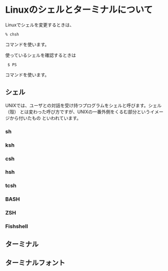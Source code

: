 # Linuxのシェルとターミナルについて

Linuxでシェルを変更するときは、

`% chsh`

コマンドを使います。

使っているシェルを確認するときは

` $ PS`

コマンドを使います。

## シェル

UNIXでは、ユーザとの対話を受け持つプログラムをシェルと呼びます。シェル（殻）
とは変わった呼び方ですが、UNIXの一番外側をくるむ部分というイメージから付いたもの
といわれています。

### sh

### ksh

### csh

### hsh

### tcsh

### BASH

### ZSH

### Fishshell

## ターミナル

## ターミナルフォント
